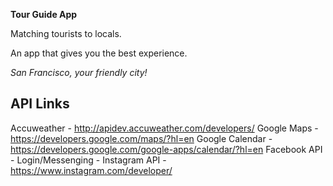 <b>Tour Guide App</b>

Matching tourists to locals. 

An app that gives you the best experience.

<i>San Francisco, your friendly city!</i>

<b>API Links</b>
---------
Accuweather - http://apidev.accuweather.com/developers/
Google Maps - https://developers.google.com/maps/?hl=en
Google Calendar - https://developers.google.com/google-apps/calendar/?hl=en
Facebook API - Login/Messenging - 
Instagram API - https://www.instagram.com/developer/